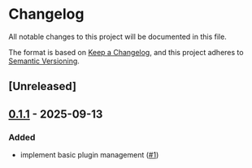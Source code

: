 # Changelog

All notable changes to this project will be documented in this file.

The format is based on [Keep a Changelog](https://keepachangelog.com/en/1.0.0/),
and this project adheres to [Semantic Versioning](https://semver.org/spec/v2.0.0.html).

## [Unreleased]

## [0.1.1](https://github.com/nfejzic/plux/compare/murus-v0.1.0...murus-v0.1.1) - 2025-09-13

### Added

- implement basic plugin management ([#1](https://github.com/nfejzic/plux/pull/1))
